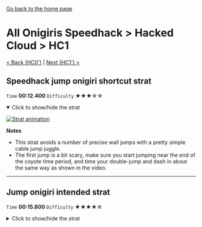 [Go back to the home page](https://github.com/Doublevil/scbspeedrun)

# All Onigiris Speedhack > Hacked Cloud > HC1

[< Back (HC0')](https://github.com/Doublevil/scbspeedrun/blob/main/levels/arb_sh/HC/HC0'.md) | [Next (HC1') >](https://github.com/Doublevil/scbspeedrun/blob/main/levels/arb_sh/HC/HC1'.md)

## Speedhack jump onigiri shortcut strat

`Time` **00:12.400** `Difficulty` ★★★☆☆
<details open>
  <summary>Click to show/hide the strat</summary>

  [![Strat animation](https://github.com/Doublevil/scbspeedrun/blob/main/media/levels/HC/HC1_S_JumpOnigiriShortcut.webp)](https://github.com/Doublevil/scbspeedrun/blob/main/media/levels/HC/HC1_S_JumpOnigiriShortcut.mp4?raw=true)

  **Notes**
  - This strat avoids a number of precise wall jumps with a pretty simple cable jump juggle.
  - The first jump is a bit scary, make sure you start jumping near the end of the coyote time period, and time your double-jump and dash in about the same way as shown in the video.
</details>

---
## Jump onigiri intended strat

`Time` **00:15.800** `Difficulty` ★★★★☆
<details>
  <summary>Click to show/hide the strat</summary>

  [![Strat animation](https://github.com/Doublevil/scbspeedrun/blob/main/media/levels/HC/HC1_JumpOnigiriIntended.webp)](https://github.com/Doublevil/scbspeedrun/blob/main/media/levels/HC/HC1_JumpOnigiriIntended.mp4?raw=true)

  **Notes**
  - Check out the faster and easier shortcut strat. This one has a lot of precise wall jumps.
</details>
